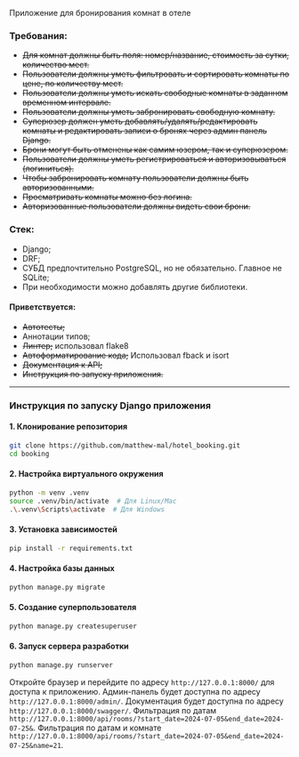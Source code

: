 Приложение для бронирования комнат в отеле
### Требования:

- ~~Для комнат должны быть поля: номер/название, стоимость за сутки, количество мест.~~
- ~~Пользователи должны уметь фильтровать и сортировать комнаты по цене, по количеству мест.~~
- ~~Пользователи должны уметь искать свободные комнаты в заданном временном интервале.~~
- ~~Пользователи должны уметь забронировать свободную комнату.~~
- ~~Суперюзер должен уметь добавлять/удалять/редактировать комнаты и редактировать записи о бронях через админ панель Django.~~
- ~~Брони могут быть отменены как самим юзером, так и суперюзером.~~
- ~~Пользователи должны уметь регистрироваться и авторизовываться (логиниться).~~
- ~~Чтобы забронировать комнату пользователи должны быть авторизованными.~~
- ~~Просматривать комнаты можно без логина.~~
- ~~Авторизованные пользователи должны видеть свои брони.~~
### Стек:
- Django;
- DRF;
- СУБД предпочтительно PostgreSQL, но не обязательно. Главное не SQLite;
- При необходимости можно добавлять другие библиотеки.
#### Приветствуется:
- ~~Автотесты;~~
- Аннотации типов;
- ~~Линтер;~~ использовал flake8
- ~~Автоформатирование кода;~~ Использовал fback и isort
- ~~Документация к API;~~
- ~~Инструкция по запуску приложения.~~

-------------------------------
### Инструкция по запуску Django приложения

#### 1. Клонирование репозитория
```bash
git clone https://github.com/matthew-mal/hotel_booking.git
cd booking
```

#### 2. Настройка виртуального окружения
```bash
python -m venv .venv
source .venv/bin/activate  # Для Linux/Mac
.\.venv\Scripts\activate  # Для Windows
```

#### 3. Установка зависимостей
```bash
pip install -r requirements.txt
```

#### 4. Настройка базы данных
```bash
python manage.py migrate
```

#### 5. Создание суперпользователя
```bash
python manage.py createsuperuser
```

#### 6. Запуск сервера разработки
```bash
python manage.py runserver
```

Откройте браузер и перейдите по адресу `http://127.0.0.1:8000/` для доступа к приложению.
Админ-панель будет доступна по адресу `http://127.0.0.1:8000/admin/`.
Документация будет доступна по адресу `http://127.0.0.1:8000/swagger/`.
Фильтрация по датам `http://127.0.0.1:8000/api/rooms/?start_date=2024-07-05&end_date=2024-07-25&`.
Фильтрация по датам и комнате `http://127.0.0.1:8000/api/rooms/?start_date=2024-07-05&end_date=2024-07-25&name=21`.
